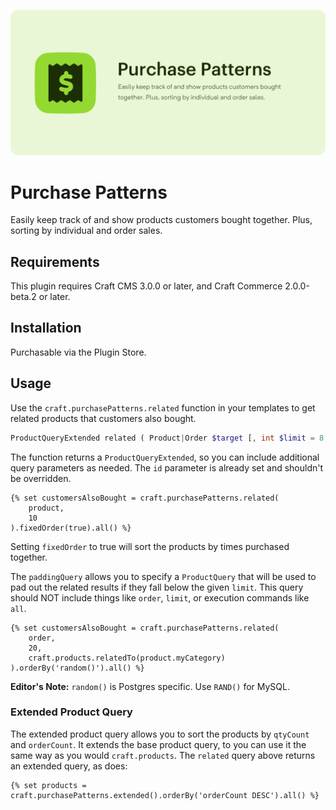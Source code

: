 ![Purchase Patterns](resources/banner.png)

# Purchase Patterns
Easily keep track of and show products customers bought together. Plus, sorting by individual and order sales.

## Requirements

This plugin requires Craft CMS 3.0.0 or later, and Craft Commerce 2.0.0-beta.2 or later.

## Installation

Purchasable via the Plugin Store.

## Usage

Use the `craft.purchasePatterns.related` function in your templates to get related products that customers also bought.

```php
ProductQueryExtended related ( Product|Order $target [, int $limit = 8 [, ProductQuery $paddingQuery = null ] ] )
```

The function returns a `ProductQueryExtended`, so you can include additional query parameters as needed. The `id` parameter is already set and shouldn't be overridden.

```twig
{% set customersAlsoBought = craft.purchasePatterns.related(
    product,
    10
).fixedOrder(true).all() %}
```

Setting `fixedOrder` to true will sort the products by times purchased together.

The `paddingQuery` allows you to specify a `ProductQuery` that will be used to pad out the related results if they fall below the given `limit`. This query should NOT include things like `order`, `limit`, or execution commands like `all`.

```twig
{% set customersAlsoBought = craft.purchasePatterns.related(
    order,
    20,
    craft.products.relatedTo(product.myCategory)
).orderBy('random()').all() %}
```

**Editor's Note:** `random()` is Postgres specific. Use `RAND()` for MySQL.

### Extended Product Query

The extended product query allows you to sort the products by `qtyCount` and `orderCount`. 
It extends the base product query, to you can use it the same way as you would `craft.products`. 
The `related` query above returns an extended query, as does:

```twig
{% set products = craft.purchasePatterns.extended().orderBy('orderCount DESC').all() %}
``` 